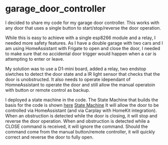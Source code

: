 # garage_door_controller

I decided to share my code for my garage door controller. This works with any door that uses a single button to start/stop/reverse the door operation.

While this is easy to achieve with a single esp8266 module and a relay, I needed more safety features. As I have a double garage with two cars and I am using HomeAssistant with Frigate to open and close the door, I needed to make sure that no accidental door trigger would happen when a car is attempting to enter or leave.

My solution was to use a D1-mini board, added a relay, two endstop siwtches to detect the door state and a IR light sensor that checks that the door is unobstructed. 
It also needs to operate idependant of HomneAssistant to operate the door and still allow the manual operatoin with button or remote control as backup. 

I deployed a state machine in the code. The State Machine that builds the basis for the code is shown [here](https://stately.ai/registry/editor/c75df474-d5b7-42d2-aade-f372775f61c1?machineId=daa53767-9e83-4e3c-a6ed-1a4582f7df22&mode=Design)
[State Machine](assets/StateMachine.png)
It will allow the door to be controlled via HomeAssistant (and via Carplay with HomeKit integration). When an obstruction is detected while the door is closing, it will stop and reverse the door operation. 
When and obstruction is detected while a CLOSE command is received, it will ignore the command. Should the command come from the manual button/remote controller, it will quickly correct and reverse the door to fully open. 
